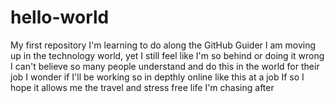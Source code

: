 # hello-world
My first repository I'm learning to do along the GitHub Guider
I am moving up in the technology world, yet I still feel like I'm so behind or doing it wrong
I can't believe so many people understand and do this in the world for their job
I wonder if I'll be working so in depthly online like this at a job 
If so I hope it allows me the travel and stress free life I'm chasing after 
